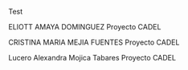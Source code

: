 Test


ELIOTT AMAYA DOMINGUEZ
Proyecto CADEL


CRISTINA MARIA MEJIA FUENTES
Proyecto CADEL

Lucero Alexandra Mojica Tabares
Proyecto CADEL
